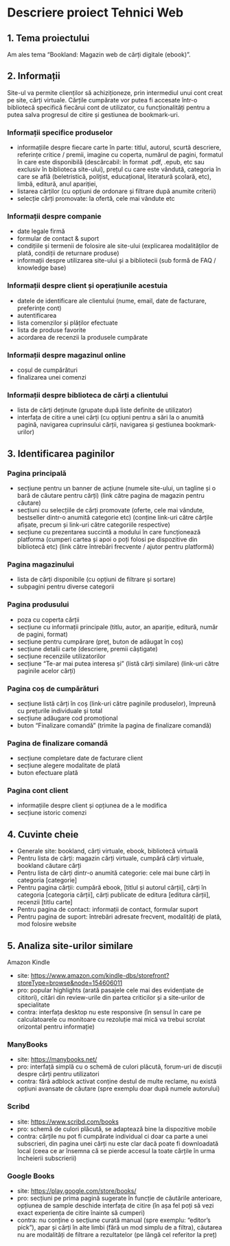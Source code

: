 # Descriere proiect Tehnici Web

## 1. Tema proiectului
Am ales tema “Bookland: Magazin web de cărți digitale (ebook)”.

## 2. Informații
Site-ul va permite clienților să achiziționeze, prin intermediul unui cont creat pe site, cărți virtuale. Cărțile cumpărate vor putea fi accesate într-o bibliotecă specifică fiecărui cont de utilizator, cu funcționalități pentru a putea salva progresul de citire și gestiunea de bookmark-uri.

### Informații specifice produselor
- informațiile despre fiecare carte în parte: titlul, autorul, scurtă descriere, referințe critice / premii, imagine cu coperta, numărul de pagini, formatul în care este disponibilă (descărcabil: în format .pdf, .epub, etc sau exclusiv în biblioteca site-ului), prețul cu care este vândută, categoria în care se află (beletristică, polițist, educațional, literatură școlară, etc), limbă, editură, anul apariției, 
- listarea cărților (cu opțiuni de ordonare și filtrare după anumite criterii)
- selecție cărți promovate: la ofertă, cele mai vândute etc

### Informații despre companie
- date legale firmă
- formular de contact & suport 
- condițiile și termenii de folosire ale site-ului (explicarea modalităților de plată, condiții de returnare produse)
- informații despre utilizarea site-ului și a bibliotecii (sub formă de FAQ / knowledge base)

### Informații despre client și operațiunile acestuia
- datele de identificare ale clientului (nume, email, date de facturare, preferințe cont)
- autentificarea
- lista comenzilor și plăților efectuate
- lista de produse favorite
- acordarea de recenzii la produsele cumpărate

### Informații despre magazinul online
- coșul de cumpărături
- finalizarea unei comenzi

### Informații despre biblioteca de cărți a clientului
- lista de cărți deținute (grupate după liste definite de utilizator)
- interfața de citire a unei cărți (cu opțiuni pentru a sări la o anumită pagină, navigarea cuprinsului cărții, navigarea și gestiunea bookmark-urilor)

## 3. Identificarea paginilor
### Pagina principală
- secțiune pentru un banner de acțiune (numele site-ului, un tagline și o bară de căutare pentru cărți) (link către pagina de magazin pentru căutare)
- secțiuni cu selecțiile de cărți promovate (oferte, cele mai vândute, bestseller dintr-o anumită categorie etc) (conține link-uri către cărțile afișate, precum și link-uri către categoriile respective)
- secțiune cu prezentarea succintă a modului în care funcționează platforma (cumperi cartea și apoi o poți folosi pe dispozitive din bibliotecă etc) (link către întrebări frecvente / ajutor pentru platformă)

### Pagina magazinului
- lista de cărți disponibile (cu opțiuni de filtrare și sortare)
- subpagini pentru diverse categorii

### Pagina produsului
- poza cu coperta cărții
- secțiune cu informații principale (titlu, autor, an apariție, editură, număr de pagini, format)
- secțiune pentru cumpărare (preț, buton de adăugat în coș)
- secțiune detalii carte (descriere, premii câștigate)
- secțiune recenziile utilizatorilor
- secțiune “Te-ar mai putea interesa și” (listă cărți similare) (link-uri către paginile acelor cărți)

### Pagina coș de cumpărături
- secțiune listă cărți în coș (link-uri către paginile produselor), împreună cu prețurile individuale și total
- secțiune adăugare cod promoțional
- buton “Finalizare comandă” (trimite la pagina de finalizare comandă)

### Pagina de finalizare comandă
- secțiune completare date de facturare client
- secțiune alegere modalitate de plată
- buton efectuare plată

### Pagina cont client
- informațiile despre client și opțiunea de a le modifica
- secțiune istoric comenzi

## 4. Cuvinte cheie
- Generale site: bookland, cărți virtuale, ebook, bibliotecă virtuală
- Pentru lista de cărți: magazin cărți virtuale, cumpără cărți virtuale, bookland căutare cărți
- Pentru lista de cărți dintr-o anumită categorie: cele mai bune cărți în categoria [categorie]
- Pentru pagina cărții: cumpără ebook, [titlul și autorul cărții], cărți în categoria [categoria cărții], cărți publicate de editura [editura cărții], recenzii [titlu carte]
- Pentru pagina de contact: informații de contact, formular suport
- Pentru pagina de suport: întrebări adresate frecvent, modalități de plată, mod folosire website

## 5. Analiza site-urilor similare
Amazon Kindle
- site: https://www.amazon.com/kindle-dbs/storefront?storeType=browse&node=154606011
- pro: popular highlights (arată pasajele cele mai des evidențiate de cititori), citări din review-urile din partea criticilor și a site-urilor de specialitate
- contra: interfața desktop nu este responsive (în sensul în care pe calculatoarele cu monitoare cu rezoluție mai mică va trebui scrolat orizontal pentru informație)

### ManyBooks
- site: https://manybooks.net/
- pro: interfață simplă cu o schemă de culori plăcută, forum-uri de discuții despre cărți pentru utilizatori
- contra: fără adblock activat conține destul de multe reclame, nu există opțiuni avansate de căutare (spre exemplu doar după numele autorului)

### Scribd
- site: https://www.scribd.com/books
- pro: schemă de culori plăcută, se adaptează bine la dispozitive mobile
- contra: cărțile nu pot fi cumpărate individual ci doar ca parte a unei subscrieri, din pagina unei cărți nu este clar dacă poate fi downloadată local (ceea ce ar însemna că se pierde accesul la toate cărțile în urma încheierii subscrierii)

### Google Books
- site: https://play.google.com/store/books/
- pro: secțiuni pe prima pagină sugerate în funcție de căutările anterioare, opțiunea de sample deschide interfața de citire (în așa fel poți să vezi exact experiența de citire înainte să cumperi)
- contra: nu conține o secțiune curată manual (spre exemplu: “editor’s pick”), apar și cărți în alte limbi (fără un mod simplu de a filtra), căutarea nu are modalități de filtrare a rezultatelor (pe lângă cel referitor la preț)
